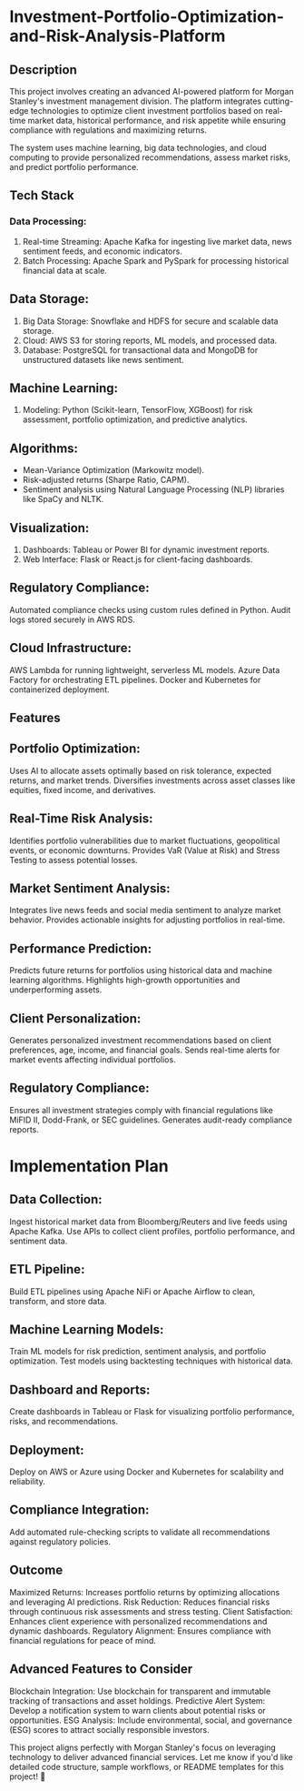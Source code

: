 # Investment-Portfolio-Optimization-and-Risk-Analysis-Platform

## Description
This project involves creating an advanced AI-powered platform for Morgan Stanley's investment management division. The platform integrates cutting-edge technologies to optimize client investment portfolios based on real-time market data, historical performance, and risk appetite while ensuring compliance with regulations and maximizing returns.

The system uses machine learning, big data technologies, and cloud computing to provide personalized recommendations, assess market risks, and predict portfolio performance.

## Tech Stack
### Data Processing:

1. Real-time Streaming: Apache Kafka for ingesting live market data, news sentiment feeds, and economic indicators.
2. Batch Processing: Apache Spark and PySpark for processing historical financial data at scale.

## Data Storage:

1. Big Data Storage: Snowflake and HDFS for secure and scalable data storage.
2. Cloud: AWS S3 for storing reports, ML models, and processed data.
3. Database: PostgreSQL for transactional data and MongoDB for unstructured datasets like news sentiment.

## Machine Learning:

1. Modeling: Python (Scikit-learn, TensorFlow, XGBoost) for risk assessment, portfolio optimization, and predictive analytics.
## Algorithms:
 - Mean-Variance Optimization (Markowitz model).
 - Risk-adjusted returns (Sharpe Ratio, CAPM).
 - Sentiment analysis using Natural Language Processing (NLP) libraries like SpaCy and NLTK.
 
## Visualization:

1. Dashboards: Tableau or Power BI for dynamic investment reports.
2. Web Interface: Flask or React.js for client-facing dashboards.

## Regulatory Compliance:

Automated compliance checks using custom rules defined in Python.
Audit logs stored securely in AWS RDS.

## Cloud Infrastructure:

AWS Lambda for running lightweight, serverless ML models.
Azure Data Factory for orchestrating ETL pipelines.
Docker and Kubernetes for containerized deployment.

## Features

## Portfolio Optimization:

Uses AI to allocate assets optimally based on risk tolerance, expected returns, and market trends.
Diversifies investments across asset classes like equities, fixed income, and derivatives.

## Real-Time Risk Analysis:

Identifies portfolio vulnerabilities due to market fluctuations, geopolitical events, or economic downturns.
Provides VaR (Value at Risk) and Stress Testing to assess potential losses.

## Market Sentiment Analysis:

Integrates live news feeds and social media sentiment to analyze market behavior.
Provides actionable insights for adjusting portfolios in real-time.

## Performance Prediction:

Predicts future returns for portfolios using historical data and machine learning algorithms.
Highlights high-growth opportunities and underperforming assets.

## Client Personalization:

Generates personalized investment recommendations based on client preferences, age, income, and financial goals.
Sends real-time alerts for market events affecting individual portfolios.

## Regulatory Compliance:

Ensures all investment strategies comply with financial regulations like MiFID II, Dodd-Frank, or SEC guidelines.
Generates audit-ready compliance reports.

# Implementation Plan

## Data Collection:

Ingest historical market data from Bloomberg/Reuters and live feeds using Apache Kafka.
Use APIs to collect client profiles, portfolio performance, and sentiment data.

## ETL Pipeline:

Build ETL pipelines using Apache NiFi or Apache Airflow to clean, transform, and store data.

## Machine Learning Models:

Train ML models for risk prediction, sentiment analysis, and portfolio optimization.
Test models using backtesting techniques with historical data.

## Dashboard and Reports:

Create dashboards in Tableau or Flask for visualizing portfolio performance, risks, and recommendations.

## Deployment:

Deploy on AWS or Azure using Docker and Kubernetes for scalability and reliability.

## Compliance Integration:

Add automated rule-checking scripts to validate all recommendations against regulatory policies.

## Outcome
Maximized Returns: Increases portfolio returns by optimizing allocations and leveraging AI predictions.
Risk Reduction: Reduces financial risks through continuous risk assessments and stress testing.
Client Satisfaction: Enhances client experience with personalized recommendations and dynamic dashboards.
Regulatory Alignment: Ensures compliance with financial regulations for peace of mind.

## Advanced Features to Consider
Blockchain Integration: Use blockchain for transparent and immutable tracking of transactions and asset holdings.
Predictive Alert System: Develop a notification system to warn clients about potential risks or opportunities.
ESG Analysis: Include environmental, social, and governance (ESG) scores to attract socially responsible investors.

This project aligns perfectly with Morgan Stanley's focus on leveraging technology to deliver advanced financial services. Let me know if you'd like detailed code structure, sample workflows, or README templates for this project! 🚀
